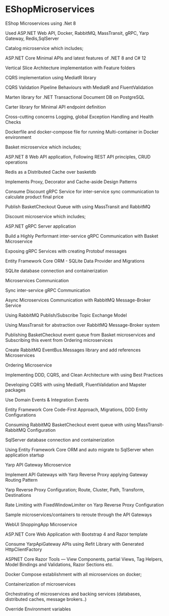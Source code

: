 # EShopMicroservices
EShop Microservices using .Net 8

Used ASP.NET Web API, Docker, RabbitMQ, MassTransit, gRPC, Yarp Gateway, Redis,SqlServer

Catalog microservice which includes;

ASP.NET Core Minimal APIs and latest features of .NET 8 and C# 12

Vertical Slice Architecture implementation with Feature folders

CQRS implementation using MediatR library

CQRS Validation Pipeline Behaviours with MediatR and FluentValidation

Marten library for .NET Transactional Document DB on PostgreSQL

Carter library for Minimal API endpoint definition

Cross-cutting concerns Logging, global Exception Handling and Health Checks

Dockerfile and docker-compose file for running Multi-container in Docker environment

Basket microservice which includes;

ASP.NET 8 Web API application, Following REST API principles, CRUD operations

Redis as a Distributed Cache over basketdb

Implements Proxy, Decorator and Cache-aside Design Patterns

Consume Discount gRPC Service for inter-service sync communication to calculate product final price

Publish BasketCheckout Queue with using MassTransit and RabbitMQ

Discount microservice which includes;

ASP.NET gRPC Server application

Build a Highly Performant inter-service gRPC Communication with Basket Microservice

Exposing gRPC Services with creating Protobuf messages

Entity Framework Core ORM - SQLite Data Provider and Migrations

SQLite database connection and containerization

Microservices Communication

Sync inter-service gRPC Communication

Async Microservices Communication with RabbitMQ Message-Broker Service

Using RabbitMQ Publish/Subscribe Topic Exchange Model

Using MassTransit for abstraction over RabbitMQ Message-Broker system

Publishing BasketCheckout event queue from Basket microservices and Subscribing this event from Ordering microservices

Create RabbitMQ EventBus.Messages library and add references Microservices

Ordering Microservice

Implementing DDD, CQRS, and Clean Architecture with using Best Practices

Developing CQRS with using MediatR, FluentValidation and Mapster packages

Use Domain Events & Integration Events

Entity Framework Core Code-First Approach, Migrations, DDD Entity Configurations

Consuming RabbitMQ BasketCheckout event queue with using MassTransit-RabbitMQ Configuration

SqlServer database connection and containerization

Using Entity Framework Core ORM and auto migrate to SqlServer when application startup

Yarp API Gateway Microservice

Implement API Gateways with Yarp Reverse Proxy applying Gateway Routing Pattern

Yarp Reverse Proxy Configuration; Route, Cluster, Path, Transform, Destinations

Rate Limiting with FixedWindowLimiter on Yarp Reverse Proxy Configuration

Sample microservices/containers to reroute through the API Gateways

WebUI ShoppingApp Microservice

ASP.NET Core Web Application with Bootstrap 4 and Razor template

Consume YarpApiGateway APIs using Refit Library with Generated HttpClientFactory

ASPNET Core Razor Tools — View Components, partial Views, Tag Helpers, Model Bindings and Validations, Razor Sections etc.

Docker Compose establishment with all microservices on docker;

Containerization of microservices

Orchestrating of microservices and backing services (databases, distributed caches, message brokers..)

Override Environment variables


